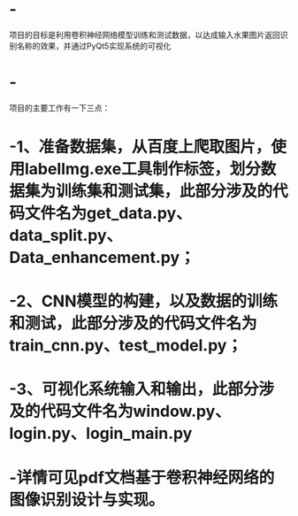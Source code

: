 # -
项目的目标是利用卷积神经网络模型训练和测试数据，以达成输入水果图片返回识别名称的效果，并通过PyQt5实现系统的可视化
# -
项目的主要工作有一下三点：
# -1、准备数据集，从百度上爬取图片，使用labelImg.exe工具制作标签，划分数据集为训练集和测试集，此部分涉及的代码文件名为get_data.py、data_split.py、Data_enhancement.py；
# -2、CNN模型的构建，以及数据的训练和测试，此部分涉及的代码文件名为train_cnn.py、test_model.py；
# -3、可视化系统输入和输出，此部分涉及的代码文件名为window.py、login.py、login_main.py


# -详情可见pdf文档基于卷积神经网络的图像识别设计与实现。
